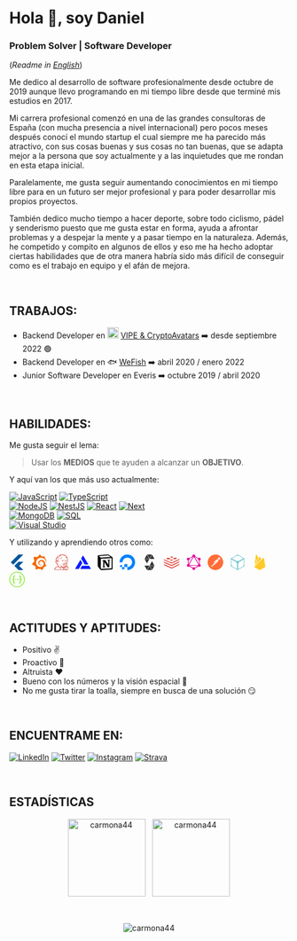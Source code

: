 # Hola 👋, soy Daniel

### Problem Solver | Software Developer

(_Readme in [English](https://github.com/carmona44/carmona44/blob/main/README.md)_)

Me dedico al desarrollo de software profesionalmente desde octubre de 2019 aunque llevo programando en mi tiempo libre desde que terminé mis estudios en 2017.

Mi carrera profesional comenzó en una de las grandes consultoras de España (con mucha presencia a nivel internacional) pero pocos meses después conocí el mundo startup el cual siempre me ha parecido más atractivo, con sus cosas buenas y sus cosas no tan buenas, que se adapta mejor a la persona que soy actualmente y a las inquietudes que me rondan en esta etapa inicial.

Paralelamente, me gusta seguir aumentando conocimientos en mi tiempo libre para en un futuro ser mejor profesional y para poder desarrollar mis propios proyectos.

También dedico mucho tiempo a hacer deporte, sobre todo ciclismo, pádel y senderismo puesto que me gusta estar en forma, ayuda a afrontar problemas y a despejar la mente y a pasar tiempo en la naturaleza. Además, he competido y compito en algunos de ellos y eso me ha hecho adoptar ciertas habilidades que de otra manera habría sido más difícil de conseguir como es el trabajo en equipo y el afán de mejora.

</br>

## TRABAJOS:

- Backend Developer en <img src="https://vipe.io/favicon.ico" alt="VIPE" width="20"/> [VIPE & CryptoAvatars](https://vipe.io/) ➡️ desde septiembre 2022 🟢
- Backend Developer en 🐟 [WeFish](https://play.google.com/store/apps/details?id=com.inup.wefish&hl=es&gl=US) ➡️ abril 2020 / enero 2022
- Junior Software Developer en Everis ➡️ octubre 2019 / abril 2020

</br>

## HABILIDADES:

Me gusta seguir el lema:

> Usar los **MEDIOS** que te ayuden a alcanzar un **OBJETIVO**.

Y aquí van los que más uso actualmente:

[![JavaScript](https://img.shields.io/badge/JavaScript-F7DF1E?style=for-the-badge&logo=javascript&logoColor=white&labelColor=101010)]()
[![TypeScript](https://img.shields.io/badge/TypeScript-0B1DFF?style=for-the-badge&logo=typescript&logoColor=white&labelColor=101010)]()
</br>
[![NodeJS](https://img.shields.io/badge/Node.JS-339933?style=for-the-badge&logo=node.js&logoColor=white&labelColor=101010)]()
[![NestJS](https://img.shields.io/badge/NestJS-FC0000?style=for-the-badge&logo=nestjs&logoColor=white&labelColor=101010)]()
[![React](https://img.shields.io/badge/React-61dafb?style=for-the-badge&logo=react&logoColor=white&labelColor=101010)]()
[![Next](https://img.shields.io/badge/Next-000000?style=for-the-badge&logo=nextdotjs&logoColor=white&labelColor=101010)]()
</br>
[![MongoDB](https://img.shields.io/badge/MongoDB-47A248?style=for-the-badge&logo=mongodb&logoColor=white&labelColor=101010)]()
[![SQL](https://img.shields.io/badge/SQL-4479A1?style=for-the-badge&logo=postgresql&logoColor=white&labelColor=101010)]()
</br>
[![Visual Studio](https://img.shields.io/badge/VisualStudioCode-0066B8?style=for-the-badge&logo=visual-studio-code&logoColor=white&labelColor=101010)]()
</br>

Y utilizando y aprendiendo otros como:

[<svg height="28" style="fill:#02569B;" role="img" viewBox="0 0 24 24" xmlns="http://www.w3.org/2000/svg"><title>Flutter</title><path d="M14.314 0L2.3 12 6 15.7 21.684.013h-7.357zm.014 11.072L7.857 17.53l6.47 6.47H21.7l-6.46-6.468 6.46-6.46h-7.37z"/></svg>](https://flutter.dev/)
&nbsp;
[<svg height="28" style="fill:#F46800;" role="img" viewBox="0 0 24 24" xmlns="http://www.w3.org/2000/svg"><title>Grafana</title><path d="M23.02 10.59a8.578 8.578 0 0 0-.862-3.034 8.911 8.911 0 0 0-1.789-2.445c.337-1.342-.413-2.505-.413-2.505-1.292-.08-2.113.4-2.416.62-.052-.02-.102-.044-.154-.064-.22-.089-.446-.172-.677-.247-.231-.073-.47-.14-.711-.197a9.867 9.867 0 0 0-.875-.161C14.557.753 12.94 0 12.94 0c-1.804 1.145-2.147 2.744-2.147 2.744l-.018.093c-.098.029-.2.057-.298.088-.138.042-.275.094-.413.143-.138.055-.275.107-.41.166a8.869 8.869 0 0 0-1.557.87l-.063-.029c-2.497-.955-4.716.195-4.716.195-.203 2.658.996 4.33 1.235 4.636a11.608 11.608 0 0 0-.607 2.635C1.636 12.677.953 15.014.953 15.014c1.926 2.214 4.171 2.351 4.171 2.351.003-.002.006-.002.006-.005.285.509.615.994.986 1.446.156.19.32.371.488.548-.704 2.009.099 3.68.099 3.68 2.144.08 3.553-.937 3.849-1.173a9.784 9.784 0 0 0 3.164.501h.08l.055-.003.107-.002.103-.005.003.002c1.01 1.44 2.788 1.646 2.788 1.646 1.264-1.332 1.337-2.653 1.337-2.94v-.058c0-.02-.003-.039-.003-.06.265-.187.52-.387.758-.6a7.875 7.875 0 0 0 1.415-1.7c1.43.083 2.437-.885 2.437-.885-.236-1.49-1.085-2.216-1.264-2.354l-.018-.013-.016-.013a.217.217 0 0 1-.031-.02c.008-.092.016-.18.02-.27.011-.162.016-.323.016-.48v-.253l-.005-.098-.008-.135a1.891 1.891 0 0 0-.01-.13c-.003-.042-.008-.083-.013-.125l-.016-.124-.018-.122a6.215 6.215 0 0 0-2.032-3.73 6.015 6.015 0 0 0-3.222-1.46 6.292 6.292 0 0 0-.85-.048l-.107.002h-.063l-.044.003-.104.008a4.777 4.777 0 0 0-3.335 1.695c-.332.4-.592.84-.768 1.297a4.594 4.594 0 0 0-.312 1.817l.003.091c.005.055.007.11.013.164a3.615 3.615 0 0 0 .698 1.82 3.53 3.53 0 0 0 1.827 1.282c.33.098.66.14.971.137.039 0 .078 0 .114-.002l.063-.003c.02 0 .041-.003.062-.003.034-.002.065-.007.099-.01.007 0 .018-.003.028-.003l.031-.005.06-.008a1.18 1.18 0 0 0 .112-.02c.036-.008.072-.013.109-.024a2.634 2.634 0 0 0 .914-.415c.028-.02.056-.041.085-.065a.248.248 0 0 0 .039-.35.244.244 0 0 0-.309-.06l-.078.042c-.09.044-.184.083-.283.116a2.476 2.476 0 0 1-.475.096c-.028.003-.054.006-.083.006l-.083.002c-.026 0-.054 0-.08-.002l-.102-.006h-.012l-.024.006c-.016-.003-.031-.003-.044-.006-.031-.002-.06-.007-.091-.01a2.59 2.59 0 0 1-.724-.213 2.557 2.557 0 0 1-.667-.438 2.52 2.52 0 0 1-.805-1.475 2.306 2.306 0 0 1-.029-.444l.006-.122v-.023l.002-.031c.003-.021.003-.04.005-.06a3.163 3.163 0 0 1 1.352-2.29 3.12 3.12 0 0 1 .937-.43 2.946 2.946 0 0 1 .776-.101h.06l.07.002.045.003h.026l.07.005a4.041 4.041 0 0 1 1.635.49 3.94 3.94 0 0 1 1.602 1.662 3.77 3.77 0 0 1 .397 1.414l.005.076.003.075c.002.026.002.05.002.075 0 .024.003.052 0 .07v.065l-.002.073-.008.174a6.195 6.195 0 0 1-.08.639 5.1 5.1 0 0 1-.267.927 5.31 5.31 0 0 1-.624 1.13 5.052 5.052 0 0 1-3.237 2.014 4.82 4.82 0 0 1-.649.066l-.039.003h-.287a6.607 6.607 0 0 1-1.716-.265 6.776 6.776 0 0 1-3.4-2.274 6.75 6.75 0 0 1-.746-1.15 6.616 6.616 0 0 1-.714-2.596l-.005-.083-.002-.02v-.056l-.003-.073v-.096l-.003-.104v-.07l.003-.163c.008-.22.026-.45.054-.678a8.707 8.707 0 0 1 .28-1.355c.128-.444.286-.872.473-1.277a7.04 7.04 0 0 1 1.456-2.1 5.925 5.925 0 0 1 .953-.763c.169-.111.343-.213.524-.306.089-.05.182-.091.273-.135.047-.02.093-.042.138-.062a7.177 7.177 0 0 1 .714-.267l.145-.045c.049-.015.098-.026.148-.041.098-.029.197-.052.296-.076.049-.013.1-.02.15-.033l.15-.032.151-.028.076-.013.075-.01.153-.024c.057-.01.114-.013.171-.023l.169-.021c.036-.003.073-.008.106-.01l.073-.008.036-.003.042-.002c.057-.003.114-.008.171-.01l.086-.006h.023l.037-.003.145-.007a7.999 7.999 0 0 1 1.708.125 7.917 7.917 0 0 1 2.048.68 8.253 8.253 0 0 1 1.672 1.09l.09.077.089.078c.06.052.114.107.171.159.057.052.112.106.166.16.052.055.107.107.159.164a8.671 8.671 0 0 1 1.41 1.978c.012.026.028.052.04.078l.04.078.075.156c.023.051.05.1.07.153l.065.15a8.848 8.848 0 0 1 .45 1.34.19.19 0 0 0 .201.142.186.186 0 0 0 .172-.184c.01-.246.002-.532-.024-.856z"/></svg>](https://grafana.com/)
&nbsp;
[<svg height="28" style="fill:#D24939;" role="img" viewBox="0 0 24 24" xmlns="http://www.w3.org/2000/svg"><title>Jenkins</title><path d="M2.872 24h-.975a3.866 3.866 0 01-.07-.197c-.215-.666-.594-1.49-.692-2.154-.146-.984.78-1.039 1.374-1.465.915-.66 1.635-1.025 2.627-1.62.295-.179 1.182-.624 1.281-.829.201-.408-.345-.982-.49-1.3-.225-.507-.345-.937-.376-1.435-.824-.13-1.455-.627-1.844-1.185-.63-.925-1.066-2.635-.525-3.936.045-.103.254-.305.285-.463.06-.308-.105-.72-.12-1.048-.06-1.692.284-3.15 1.425-3.66.463-1.84 2.113-2.453 3.673-3.367.58-.342 1.224-.562 1.89-.807 2.372-.877 6.027-.712 7.994.783.836.633 2.176 1.97 2.656 2.939 1.262 2.555 1.17 6.825.287 9.934-.12.421-.29 1.032-.533 1.533-.168.35-.689 1.05-.625 1.36.064.314 1.19 1.17 1.432 1.395.434.422 1.26.975 1.324 1.5.07.557-.248 1.336-.41 1.875-.217.721-.436 1.441-.654 2.131H2.87zm11.104-3.54c-.545-.3-1.361-.622-2.065-.757-.87-.164-.78 1.188-.75 1.994.03.643.36 1.316.51 1.744.076.197.09.41.256.449.3.068 1.29-.326 1.575-.479.6-.328 1.064-.844 1.574-1.189.016-.17.016-.34.03-.508a2.648 2.648 0 00-1.095-.277c.314-.15.75-.15 1.035-.332l.016-.193c-.496-.03-.69-.254-1.021-.436zm7.454 2.935a17.78 17.78 0 00.465-1.752c.06-.287.215-.918.178-1.176-.059-.459-.684-.799-1.004-1.086-.584-.525-.95-.975-1.56-1.469-.249.375-.78.615-.983.914 1.447-.689 1.71 2.625 1.141 3.69.09.329.391.45.514.735l-.086.166h1.29c.013 0 .03 0 .044.014zm-6.634-.012c-.05-.074-.1-.135-.15-.209l-.301.195h.45zm2.77 0c.008-.209.018-.404.03-.598-.53.029-.825-.48-1.196-.527-.324-.045-.6.361-1.02.195-.095.105-.183.227-.284.316.154.18.295.375.424.584h.815c.014-.164.135-.285.3-.285.165 0 .284.121.284.27h.66zm2.116 0c-.314-.479-.947-.898-1.68-.555l-.03.541h1.71zm-8.51 0l-.104-.344c-.225-.72-.36-1.26-.405-1.68-.914-.436-1.875-.87-2.654-1.426-.15-.105-1.109-1.35-1.23-1.305-1.739.676-3.359 1.86-4.814 2.984.256.557.48 1.141.69 1.74h8.505zm8.265-2.113c-.029-.512-.164-1.56-.48-1.74-.66-.39-1.846.78-2.34.943.045.15.135.271.15.48.285-.074.645-.029.898.092-.299.03-.629.03-.824.164-.074.195.016.48-.029.764.69.197 1.5.303 2.385.332.164-.227.225-.645.211-1.082zm-4.08-.36c-.044.375.046.51.12.943 1.26.391 1.034-1.74-.135-.959zM8.76 19.5c-.45.457 1.27 1.082 1.814 1.115 0-.29.165-.564.135-.77-.65-.118-1.502-.042-1.945-.347zm5.565.215c0 .043-.061.03-.068.064.58.451 1.014.545 1.802.51.354-.262.67-.563 1.043-.807-.855.074-1.931.607-2.774.23zm3.42-17.726c-1.606-.906-4.35-1.591-6.076-.731-1.38.692-3.27 1.84-3.899 3.292.6 1.402-.166 2.686-.226 4.109-.018.757.36 1.42.391 2.242-.2.338-.825.38-1.26.356-.146-.729-.4-1.549-1.155-1.63-1.064-.116-1.845.764-1.89 1.683-.06 1.08.833 2.864 2.085 2.745.488-.046.608-.54 1.139-.54.285.57-.445.75-.523 1.154-.016.105.06.511.104.705.233.944.744 2.16 1.245 2.88.635.9 1.884 1.051 3.229 1.141.24-.525 1.125-.48 1.706-.346-.691-.27-1.336-.945-1.875-1.529-.615-.676-1.23-1.41-1.261-2.28 1.155 1.604 2.1 3 4.2 3.704 1.59.525 3.45-.254 4.664-1.109.51-.359.811-.93 1.17-1.439 1.35-1.936 1.98-4.71 1.846-7.394-.06-1.111-.06-2.221-.436-2.955-.389-.781-1.695-1.471-2.475-.781-.15-.764.63-1.23 1.545-.96-.66-.854-1.336-1.858-2.266-2.384zM13.58 14.896c.615 1.544 2.724 1.363 4.505 1.323-.084.194-.256.435-.465.515-.57.232-2.145.408-2.937-.012-.506-.27-.824-.873-1.102-1.227-.137-.172-.795-.608-.012-.609zm.164-.87c.893.464 2.52.517 3.731.48.066.267.066.593.068.913-1.55.08-3.386-.304-3.794-1.395h-.005zm6.675-.586c-.473.9-1.145 1.897-2.539 1.928-.023-.284-.045-.735 0-.904 1.064-.103 1.727-.646 2.543-1.017zm-.649-.667c-1.02.66-2.154 1.375-3.824 1.21-.351-.31-.485-1-.14-1.458.181.313.06.885.57.97.944.165 2.038-.579 2.73-.84.42-.713-.046-.976-.42-1.433-.782-.93-1.83-2.1-1.802-3.51.314-.224.346.346.391.45.404.96 1.424 2.175 2.174 3 .18.21.48.39.51.524.092.39-.254.854-.209 1.11zm-13.439-.675c-.314-.184-.393-.99-.768-1.01-.535-.03-.438 1.05-.436 1.68-.37-.33-.435-1.365-.164-1.89-.308-.15-.445.164-.618.284.22-1.59 2.34-.734 1.99.96zM4.713 5.995c-.685.756-.54 2.174-.459 3.188 1.244-.785 2.898.06 2.883 1.394.595-.016.223-.744.115-1.215-.353-1.528.592-3.187.041-4.59-1.064.084-1.939.52-2.578 1.215zm9.12 1.113c.307.562.404 1.148.84 1.57.195.19.574.424.387.95-.045.121-.365.391-.551.45-.674.195-2.254.03-1.721-.81.563.015 1.314.36 1.732-.045-.314-.524-.885-1.53-.674-2.13zm6.198-.013h.068c.33.668.6 1.375 1.004 1.965-.27.628-2.053 1.19-2.023.057.39-.17 1.05-.035 1.395-.25-.193-.556-.48-1.006-.434-1.771zm-6.927-1.617c-1.422-.33-2.131.592-2.56 1.553-.384-.094-.231-.615-.135-.883.255-.701 1.28-1.633 2.119-1.506.359.057.848.386.576.834zM9.642 1.593c-1.56.44-3.56 1.574-4.2 2.974.495-.07.84-.321 1.33-.351.186-.016.428.074.641.015.424-.104.78-1.065 1.102-1.41.31-.345.685-.496.94-.81.167-.09.409-.074.42-.33-.073-.075-.15-.135-.232-.105v.017z"/></svg>](https://www.jenkins.io/)
&nbsp;
[<svg height="28" style="fill:#0B1DFF;" role="img" viewBox="0 0 24 24" xmlns="http://www.w3.org/2000/svg"><title>Alchemy</title><path d="M12.0059 1.7635a.4383.4383 0 0 0-.2149.0547.4214.4214 0 0 0-.1562.1523L9.3613 5.834a.8191.8191 0 0 0-.1133.416c0 .146.0388.2896.1133.416l4.9512 8.4123a.8444.8444 0 0 0 .3125.3047.8584.8584 0 0 0 .4239.1113h4.5489a.4358.4358 0 0 0 .2129-.0566.4185.4185 0 0 0 .1543-.1524.4106.4106 0 0 0 .0586-.207.416.416 0 0 0-.0567-.209L12.3711 1.9745a.416.416 0 0 0-.1543-.1524.4276.4276 0 0 0-.211-.0586zM8.0195 8.5058a.4277.4277 0 0 0-.211.0566.4235.4235 0 0 0-.1562.1524L.0584 21.6095a.4083.4083 0 0 0-.002.418.4188.4188 0 0 0 .1563.1524c.065.0365.138.057.2129.0566h4.5509a.8586.8586 0 0 0 .4238-.1113.8389.8389 0 0 0 .3105-.3047l4.9532-8.4123a.8194.8194 0 0 0 .1133-.416.8264.8264 0 0 0-.1133-.418L8.3886 8.7148a.4235.4235 0 0 0-.1562-.1524.435.435 0 0 0-.213-.0566Zm3.0117 8.8244a.8645.8645 0 0 0-.4258.1113.8385.8385 0 0 0-.3105.3047l-2.2754 3.8614a.4123.4123 0 0 0-.0567.209.4059.4059 0 0 0 .0567.207.4228.4228 0 0 0 .1543.1543.432.432 0 0 0 .2129.0547h15.1897a.4319.4319 0 0 0 .2129-.0547.4222.4222 0 0 0 .1543-.1543.4059.4059 0 0 0 .0566-.207.4122.4122 0 0 0-.0566-.209L21.67 17.7462a.8384.8384 0 0 0-.3106-.3047.8573.8573 0 0 0-.4238-.1113z"/></svg>](https://www.alchemy.com/)
&nbsp;
[<svg height="28" style="fill:#000000;background-color:#FFFFFF" role="img" viewBox="0 0 24 24" xmlns="http://www.w3.org/2000/svg"><title>Notion</title><path d="M4.459 4.208c.746.606 1.026.56 2.428.466l13.215-.793c.28 0 .047-.28-.046-.326L17.86 1.968c-.42-.326-.981-.7-2.055-.607L3.01 2.295c-.466.046-.56.28-.374.466zm.793 3.08v13.904c0 .747.373 1.027 1.214.98l14.523-.84c.841-.046.935-.56.935-1.167V6.354c0-.606-.233-.933-.748-.887l-15.177.887c-.56.047-.747.327-.747.933zm14.337.745c.093.42 0 .84-.42.888l-.7.14v10.264c-.608.327-1.168.514-1.635.514-.748 0-.935-.234-1.495-.933l-4.577-7.186v6.952L12.21 19s0 .84-1.168.84l-3.222.186c-.093-.186 0-.653.327-.746l.84-.233V9.854L7.822 9.76c-.094-.42.14-1.026.793-1.073l3.456-.233 4.764 7.279v-6.44l-1.215-.139c-.093-.514.28-.887.747-.933zM1.936 1.035l13.31-.98c1.634-.14 2.055-.047 3.082.7l4.249 2.986c.7.513.934.653.934 1.213v16.378c0 1.026-.373 1.634-1.68 1.726l-15.458.934c-.98.047-1.448-.093-1.962-.747l-3.129-4.06c-.56-.747-.793-1.306-.793-1.96V2.667c0-.839.374-1.54 1.447-1.632z"/></svg>](https://www.notion.so/)
&nbsp;
[<svg height="28" style="fill:#0080FF;" role="img" viewBox="0 0 24 24" xmlns="http://www.w3.org/2000/svg"><title>DigitalOcean</title><path d="M12.04 0C5.408-.02.005 5.37.005 11.992h4.638c0-4.923 4.882-8.731 10.064-6.855a6.95 6.95 0 014.147 4.148c1.889 5.177-1.924 10.055-6.84 10.064v-4.61H7.391v4.623h4.61V24c7.86 0 13.967-7.588 11.397-15.83-1.115-3.59-3.985-6.446-7.575-7.575A12.8 12.8 0 0012.039 0zM7.39 19.362H3.828v3.564H7.39zm-3.563 0v-2.978H.85v2.978z"/></svg>](https://www.digitalocean.com/)
&nbsp;
[<svg height="28" style="fill:#363636;" role="img" viewBox="0 0 24 24" xmlns="http://www.w3.org/2000/svg"><title>Solidity</title><path d="M4.409 6.608L7.981.255l3.572 6.353H4.409zM8.411 0l3.569 6.348L15.552 0H8.411zm4.036 17.392l3.572 6.354 3.575-6.354h-7.147zm-.608-10.284h-7.43l3.715 6.605 3.715-6.605zm.428-.25h7.428L15.982.255l-3.715 6.603zM15.589 24l-3.569-6.349L8.448 24h7.141zm-3.856-6.858H4.306l3.712 6.603 3.715-6.603zm.428-.25h7.433l-3.718-6.605-3.715 6.605z"/></svg>](https://soliditylang.org/)
&nbsp;
[<svg height="28" style="fill:#DC382D;" role="img" viewBox="0 0 24 24" xmlns="http://www.w3.org/2000/svg"><title>Redis</title><path d="M10.5 2.661l.54.997-1.797.644 2.409.218.748 1.246.467-1.121 2.077-.208-1.61-.613.426-1.017-1.578.519zm6.905 2.077L13.76 6.182l3.292 1.298.353-.146 3.293-1.298zm-10.51.312a2.97 1.153 0 0 0-2.97 1.152 2.97 1.153 0 0 0 2.97 1.153 2.97 1.153 0 0 0 2.97-1.153 2.97 1.153 0 0 0-2.97-1.152zM24 6.805s-8.983 4.278-10.395 4.953c-1.226.561-1.901.561-3.261.094C8.318 11.022 0 7.241 0 7.241v1.038c0 .24.332.499.966.8 1.277.613 8.34 3.677 9.45 4.206 1.112.53 1.9.54 3.313-.197 1.412-.738 8.049-3.905 9.326-4.57.654-.342.945-.602.945-.84zm-10.042.602L8.39 8.26l3.884 1.61zM24 10.637s-8.983 4.279-10.395 4.954c-1.226.56-1.901.56-3.261.093C8.318 14.854 0 11.074 0 11.074v1.038c0 .238.332.498.966.8 1.277.612 8.34 3.676 9.45 4.205 1.112.53 1.9.54 3.313-.197 1.412-.737 8.049-3.905 9.326-4.57.654-.332.945-.602.945-.84zm0 3.842l-10.395 4.954c-1.226.56-1.901.56-3.261.094C8.318 18.696 0 14.916 0 14.916v1.038c0 .239.332.499.966.8 1.277.613 8.34 3.676 9.45 4.206 1.112.53 1.9.54 3.313-.198 1.412-.737 8.049-3.904 9.326-4.569.654-.343.945-.613.945-.841z"/></svg>](https://redis.io/)
&nbsp;
[<svg height="28" style="fill:#E10098;" role="img" viewBox="0 0 24 24" xmlns="http://www.w3.org/2000/svg"><title>GraphQL</title><path d="M12.002 0a2.138 2.138 0 1 0 0 4.277 2.138 2.138 0 1 0 0-4.277zm8.54 4.931a2.138 2.138 0 1 0 0 4.277 2.138 2.138 0 1 0 0-4.277zm0 9.862a2.138 2.138 0 1 0 0 4.277 2.138 2.138 0 1 0 0-4.277zm-8.54 4.931a2.138 2.138 0 1 0 0 4.276 2.138 2.138 0 1 0 0-4.276zm-8.542-4.93a2.138 2.138 0 1 0 0 4.276 2.138 2.138 0 1 0 0-4.277zm0-9.863a2.138 2.138 0 1 0 0 4.277 2.138 2.138 0 1 0 0-4.277zm8.542-3.378L2.953 6.777v10.448l9.049 5.224 9.047-5.224V6.777zm0 1.601 7.66 13.27H4.34zm-1.387.371L3.97 15.037V7.363zm2.774 0 6.646 3.838v7.674zM5.355 17.44h13.293l-6.646 3.836z"/></svg>](https://graphql.org/)
&nbsp;
[<svg height="28" style="fill:#FF6C37;" role="img" viewBox="0 0 24 24" xmlns="http://www.w3.org/2000/svg"><title>Postman</title><path d="M13.527.099C6.955-.744.942 3.9.099 10.473c-.843 6.572 3.8 12.584 10.373 13.428 6.573.843 12.587-3.801 13.428-10.374C24.744 6.955 20.101.943 13.527.099zm2.471 7.485a.855.855 0 0 0-.593.25l-4.453 4.453-.307-.307-.643-.643c4.389-4.376 5.18-4.418 5.996-3.753zm-4.863 4.861l4.44-4.44a.62.62 0 1 1 .847.903l-4.699 4.125-.588-.588zm.33.694l-1.1.238a.06.06 0 0 1-.067-.032.06.06 0 0 1 .01-.073l.645-.645.512.512zm-2.803-.459l1.172-1.172.879.878-1.979.426a.074.074 0 0 1-.085-.039.072.072 0 0 1 .013-.093zm-3.646 6.058a.076.076 0 0 1-.069-.083.077.077 0 0 1 .022-.046h.002l.946-.946 1.222 1.222-2.123-.147zm2.425-1.256a.228.228 0 0 0-.117.256l.203.865a.125.125 0 0 1-.211.117h-.003l-.934-.934-.294-.295 3.762-3.758 1.82-.393.874.874c-1.255 1.102-2.971 2.201-5.1 3.268zm5.279-3.428h-.002l-.839-.839 4.699-4.125a.952.952 0 0 0 .119-.127c-.148 1.345-2.029 3.245-3.977 5.091zm3.657-6.46l-.003-.002a1.822 1.822 0 0 1 2.459-2.684l-1.61 1.613a.119.119 0 0 0 0 .169l1.247 1.247a1.817 1.817 0 0 1-2.093-.343zm2.578 0a1.714 1.714 0 0 1-.271.218h-.001l-1.207-1.207 1.533-1.533c.661.72.637 1.832-.054 2.522zM18.855 6.05a.143.143 0 0 0-.053.157.416.416 0 0 1-.053.45.14.14 0 0 0 .023.197.141.141 0 0 0 .084.03.14.14 0 0 0 .106-.05.691.691 0 0 0 .087-.751.138.138 0 0 0-.194-.033z"/></svg>](https://www.postman.com/)
&nbsp;
[<svg height="28" style="fill:#65C2CB;" role="img" viewBox="0 0 24 24" xmlns="http://www.w3.org/2000/svg"><title>IPFS</title><path d="M12 0L1.608 6v12L12 24l10.392-6V6zm-1.073 1.445h.001a1.8 1.8 0 002.138 0l7.534 4.35a1.794 1.794 0 000 .403l-7.535 4.35a1.8 1.8 0 00-2.137 0l-7.536-4.35a1.795 1.795 0 000-.402zM21.324 7.4c.109.08.226.147.349.201v8.7a1.8 1.8 0 00-1.069 1.852l-7.535 4.35a1.8 1.8 0 00-.349-.2l-.009-8.653a1.8 1.8 0 001.07-1.851zm-18.648.048l7.535 4.35a1.8 1.8 0 001.069 1.852v8.7c-.124.054-.24.122-.349.202l-7.535-4.35a1.8 1.8 0 00-1.069-1.852v-8.7c.124-.054.24-.122.35-.202z"/></svg>](https://ipfs.tech/)
&nbsp;
[<svg height="28" style="fill:#FFCA28;" role="img" viewBox="0 0 24 24" xmlns="http://www.w3.org/2000/svg"><title>Firebase</title><path d="M3.89 15.672L6.255.461A.542.542 0 017.27.288l2.543 4.771zm16.794 3.692l-2.25-14a.54.54 0 00-.919-.295L3.316 19.365l7.856 4.427a1.621 1.621 0 001.588 0zM14.3 7.147l-1.82-3.482a.542.542 0 00-.96 0L3.53 17.984z"/></svg>](https://firebase.google.com/)
&nbsp;
[<svg height="28" style="fill:#85EA2D;" role="img" viewBox="0 0 24 24" xmlns="http://www.w3.org/2000/svg"><title>Swagger</title><path d="M12 0C5.383 0 0 5.383 0 12s5.383 12 12 12c6.616 0 12-5.383 12-12S18.616 0 12 0zm0 1.144c5.995 0 10.856 4.86 10.856 10.856 0 5.995-4.86 10.856-10.856 10.856-5.996 0-10.856-4.86-10.856-10.856C1.144 6.004 6.004 1.144 12 1.144zM8.37 5.868a6.707 6.707 0 0 0-.423.005c-.983.056-1.573.517-1.735 1.472-.115.665-.096 1.348-.143 2.017-.013.35-.05.697-.115 1.038-.134.609-.397.798-1.016.83a2.65 2.65 0 0 0-.244.042v1.463c1.126.055 1.278.452 1.37 1.629.033.429-.013.858.015 1.287.018.406.073.808.156 1.2.259 1.075 1.307 1.435 2.575 1.218v-1.283c-.203 0-.383.005-.558 0-.43-.013-.591-.12-.632-.535-.056-.535-.042-1.08-.075-1.62-.064-1.001-.175-1.988-1.153-2.625.503-.37.868-.812.983-1.398.083-.41.134-.821.166-1.237.028-.415-.023-.84.014-1.25.06-.665.102-.937.9-.91.12 0 .235-.017.369-.027v-1.31c-.16 0-.31-.004-.454-.006zm7.593.009a4.247 4.247 0 0 0-.813.06v1.274c.245 0 .434 0 .623.005.328.004.577.13.61.494.032.332.031.669.064 1.006.065.669.101 1.347.217 2.007.102.544.475.95.941 1.283-.817.549-1.057 1.333-1.098 2.215-.023.604-.037 1.213-.069 1.822-.028.554-.222.734-.78.748-.157.004-.31.018-.484.028v1.305c.327 0 .627.019.927 0 .932-.055 1.495-.507 1.68-1.412.078-.498.124-1 .138-1.504.032-.461.028-.927.074-1.384.069-.715.397-1.01 1.112-1.057a.972.972 0 0 0 .199-.046v-1.463c-.12-.014-.204-.027-.291-.032-.536-.023-.804-.203-.937-.71a5.146 5.146 0 0 1-.152-.993c-.037-.618-.033-1.241-.074-1.86-.08-1.192-.794-1.753-1.887-1.786zm-6.89 5.28a.844.844 0 0 0-.083 1.684h.055a.83.83 0 0 0 .877-.78v-.046a.845.845 0 0 0-.83-.858zm2.911 0a.808.808 0 0 0-.834.78c0 .027 0 .05.004.078 0 .503.342.826.859.826.507 0 .826-.332.826-.853-.005-.503-.342-.836-.855-.831zm2.963 0a.861.861 0 0 0-.876.835c0 .47.378.849.849.849h.009c.425.074.853-.337.881-.83.023-.457-.392-.854-.863-.854z"/></svg>](https://swagger.io/)

</br>

## ACTITUDES Y APTITUDES:

- Positivo ✌️
- Proactivo 💪
- Altruista ❤️
- Bueno con los números y la visión espacial 🔢
- No me gusta tirar la toalla, siempre en busca de una solución 😏

</br>

## ENCUENTRAME EN:

[![LinkedIn](https://img.shields.io/badge/LinkedIn-Daniel_Carmona-0077B5?style=for-the-badge&logo=linkedin&logoColor=white&labelColor=101010)](https://www.linkedin.com/in/daniel-carmona-alarc%C3%B3n-46045ab1/)
[![Twitter](https://img.shields.io/badge/Twitter-@carmona44-1DA1F2?style=for-the-badge&logo=twitter&logoColor=white&labelColor=101010)](https://twitter.com/Carmona44)
[![Instagram](https://img.shields.io/badge/Instagram-@carmona44-E4405F?style=for-the-badge&logo=instagram&logoColor=white&labelColor=101010)](https://www.instagram.com/carmona44/)
[![Strava](https://img.shields.io/badge/Strava-Daniel_Carmona-fc5200?style=for-the-badge&logo=strava&logoColor=white&labelColor=101010)](https://www.strava.com/athletes/6878230)

</br>

## ESTADÍSTICAS

<p align="center">
<img height="140" src="https://github-readme-stats.vercel.app/api/top-langs?username=carmona44&show_icons=true&locale=en&layout=compact&theme=algolia" alt="carmona44" />
&nbsp;
<img height="140" src="https://github-readme-stats.vercel.app/api?username=carmona44&show_icons=true&locale=en&theme=algolia" alt="carmona44" />
</p>

</br>

<p align="center"> <img src="https://komarev.com/ghpvc/?username=carmona44&label=Profile%20views&color=0e75b6&style=flat" alt="carmona44" /> </p>
